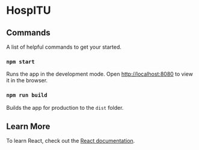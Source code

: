 # HospITU

## Commands

A list of helpful commands to get your started.

### `npm start`

Runs the app in the development mode.
Open [http://localhost:8080](http://:8080) to view it in the browser.

### `npm run build`

Builds the app for production to the `dist` folder.

## Learn More

To learn React, check out the [React documentation](https://reactjs.org/).
